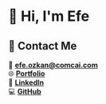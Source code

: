 # 🦆 Hi, I'm **Efe**

## 📡 Contact Me  

📧 **efe.ozkan@comcai.com**  
🌐 **[Portfolio](https://efe-ozkan.com)**  
👔 **[LinkedIn](https://www.linkedin.com/in/efe-özkan/)**  
💻 **[GitHub](https://github.com/Veucci)**  
